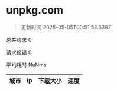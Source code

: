 
  # unpkg.com

  > 更新时间 2025-05-05T00:51:53.338Z
  
  总共请求 0

  请求报错 0

  平均耗时 NaNms

|城市|ip|下载大小|速度|
|-----|----------|---|---|

  